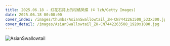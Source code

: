 ```yaml
---
title: 2025.06.18 - 红花石蒜上的柑橘凤蝶 (© lzh/Getty Images)
date: 2025.06.18 00:00:00
cover_index: /images/thumbs/AsianSwallowtail_ZH-CN7442263508_533x300.jpg
cover_detail: /images/AsianSwallowtail_ZH-CN7442263508_1920x1080.jpg
---
```


![AsianSwallowtail](/images/AsianSwallowtail_ZH-CN7442263508_1920x1080.jpg)

